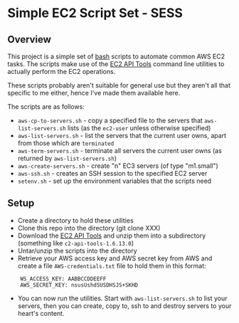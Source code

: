 Simple EC2 Script Set - SESS
============================

Overview
--------
This project is a simple set of [bash](http://linux.die.net/man/1/bash) scripts to automate common AWS EC2 tasks.  The scripts make use of the 
[EC2 API Tools](https://aws.amazon.com/developertools/351) command line utilities to actually perform the EC2 operations.

These scripts probably aren't suitable for general use but they aren't all that specific to me either, hence I've made them available here.

The scripts are as follows:

* `aws-cp-to-servers.sh` - copy a specified file to the servers that `aws-list-servers.sh` lists (as the `ec2-user` unless otherwise specified)
* `aws-list-servers.sh` - list the servers that the current user owns, apart from those which are `terminated`
* `aws-term-servers.sh` - terminate all servers the current user owns (as returned by `aws-list-servers.sh`)
* `aws-create-servers.sh` - create "n" EC3 servers (of type "m1.small")
* `aws-ssh.sh` - creates an SSH session to the specified EC2 server
* `setenv.sh` - set up the environment variables that the scripts need

Setup
-----

* Create a directory to hold these utilities
* Clone this repo into the directory (git clone XXX)
* Download the [EC2 API Tools](https://aws.amazon.com/developertools/351) and unzip them into a subdirectory (something like `c2-api-tools-1.6.13.0`)
* Untar/unzip the scripts into the directory
* Retrieve your AWS access key and AWS secret key from AWS and create a file `AWS-credentials.txt` file to hold them in this format:
```
    WS_ACCESS_KEY: AABBCCDDEEFF
    AWS_SECRET_KEY: nsusUshdSUSDHSJS+SKHD
```
* You can now run the utilities.  Start with `aws-list-servers.sh` to list your servers, then you can create, copy to, ssh to and destroy servers to your heart's content.



